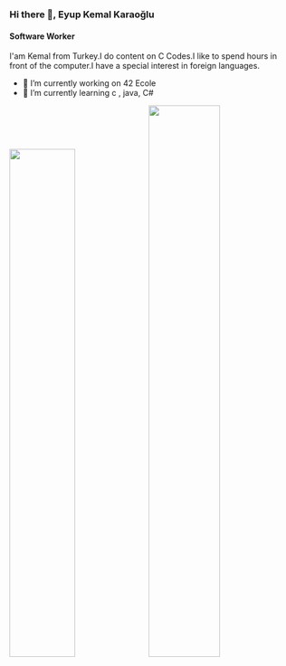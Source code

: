 ### Hi there 👋, Eyup Kemal Karaoğlu
#### Software Worker
I'am Kemal from Turkey.I do content on C Codes.I like to spend hours in front of the computer.I have a special interest in foreign languages.

- 🔭 I’m currently working on 42 Ecole  
- 🌱 I’m currently learning c , java, C#


 <img width="48%" img src="https://github-readme-stats.vercel.app/api?username=eyupkemal&show_icons=true&theme=tokyonight" /> <img width="50%" src="https://github-readme-streak-stats.herokuapp.com/?user=eyupkemal&theme=tokyonight" />
